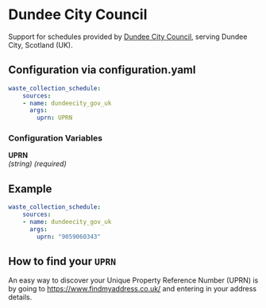 # Dundee City Council

Support for schedules provided by [Dundee City Council](https://www.dundeecity.gov.uk/services/bins-%26-recycling), serving Dundee City, Scotland (UK).

## Configuration via configuration.yaml

```yaml
waste_collection_schedule:
    sources:
    - name: dundeecity_gov_uk
      args:
        uprn: UPRN
```

### Configuration Variables

**UPRN**  
*(string) (required)*

## Example

```yaml
waste_collection_schedule:
    sources:
    - name: dundeecity_gov_uk
      args:
        uprn: "9059060343"
```

## How to find your `UPRN`

An easy way to discover your Unique Property Reference Number (UPRN) is by going to <https://www.findmyaddress.co.uk/> and entering in your address details.
